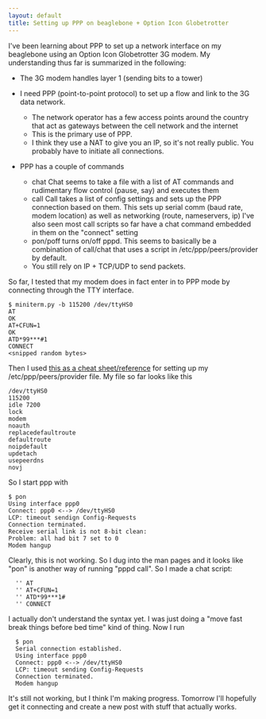 ```yaml
---
layout: default
title: Setting up PPP on beaglebone + Option Icon Globetrotter
---
```


I've been learning about PPP to set up a network interface on my beaglebone using an Option Icon Globetrotter 3G modem. 
My understanding thus far is summarized in the following:

* The 3G modem handles layer 1 (sending bits to a tower)
* I need PPP (point-to-point protocol) to set up a flow and link to the 3G data network.

    * The network operator has a few access points around the country that act as gateways between the cell network and the internet
    * This is the primary use of PPP.
    * I think they use a NAT to give you an IP, so it's not really public. You probably have to initiate all connections.

* PPP has a couple of commands

    * chat
        Chat seems to take a file with a list of AT commands and rudimentary flow control (pause, say) and executes them
    * call
        Call takes a list of config settings and sets up the PPP connection based on them.
        This sets up serial comm (baud rate, modem location) as well as networking (route, nameservers, ip)
        I've also seen most call scripts so far have a chat command embedded in them on the "connect" setting
    * pon/poff
        turns on/off pppd. This seems to basically be a combination of  call/chat that uses a script in /etc/ppp/peers/provider by default.
    * You still rely on IP + TCP/UDP to send packets.

So far, I tested that my modem does in fact enter in to PPP mode by connecting through the TTY interface.

    $ miniterm.py -b 115200 /dev/ttyHS0
    AT
    OK
    AT+CFUN=1
    OK
    ATD*99***#1
    CONNECT
    <snipped random bytes>

Then I used [this as a cheat sheet/reference](http://www.pharscape.org/GlobeTrotterGPRShowto#_Toc83808103) for setting up my /etc/ppp/peers/provider file.
My file so far looks like this

    /dev/ttyHS0
    115200
    idle 7200
    lock
    modem
    noauth
    replacedefaultroute
    defaultroute
    noipdefault
    updetach
    usepeerdns
    novj

So I start ppp with 

    $ pon
    Using interface ppp0
    Connect: ppp0 <--> /dev/ttyHS0
    LCP: timeout sendign Config-Requests
    Connection terminated.
    Receive serial link is not 8-bit clean:
    Problem: all had bit 7 set to 0
    Modem hangup
    
Clearly, this is not working. So I dug into the man pages and it looks like "pon" is another way of running "pppd call".
So I made a chat script:

      '' AT
      '' AT+CFUN=1
      '' ATD*99***1#
      '' CONNECT
      
I actually don't understand the syntax yet. 
I was just doing a "move fast break things before bed time" kind of thing. 
Now I run 

      $ pon
      Serial connection established.
      Using interface ppp0
      Connect: ppp0 <--> /dev/ttyHS0
      LCP: timeout sending Config-Requests
      Connection terminated.
      Modem hangup
      
It's still not working, but I think I'm making progress. 
Tomorrow I'll hopefully get it connecting and create a new post with stuff that actually works. 
